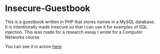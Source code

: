 Insecure-Guestbook
==================
This is a guestbook written in PHP that stores names in a MySQL database.
It is intentionally made insecure so that I can use it for examples of
SQL injection. This was made for a research essay I wrote for a 
Computer Networks course.

You can see it in action [here](http://sql.mulatti.ca).
